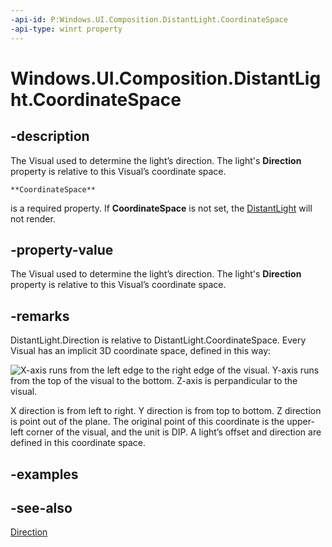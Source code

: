 ```yaml
---
-api-id: P:Windows.UI.Composition.DistantLight.CoordinateSpace
-api-type: winrt property
---
```


<!-- Property syntax
public Windows.UI.Composition.Visual CoordinateSpace { get;  set; }
-->

# Windows.UI.Composition.DistantLight.CoordinateSpace

## -description
The Visual used to determine the light’s direction. The light's 
    **Direction**
   property is relative to this Visual’s coordinate space.


    **CoordinateSpace**
   is a required property. If 
    **CoordinateSpace**
   is not set, the [DistantLight](distantlight.md) will not render.



## -property-value
The Visual used to determine the light’s direction. The light's 
    **Direction**
   property is relative to this Visual’s coordinate space.

## -remarks
DistantLight.Direction is relative to DistantLight.CoordinateSpace. Every Visual has an implicit 3D coordinate space, defined in this way:

<img src="images/coordinatespace.png" alt="X-axis runs from the left edge to the right edge of the visual.  Y-axis runs from the top of the visual to the bottom.  Z-axis is perpandicular to the visual." />

X direction is from left to right. Y direction is from top to bottom. Z direction is point out of the plane. The original point of this coordinate is the upper-left corner of the visual, and the unit is DIP. A light’s offset and direction are defined in this coordinate space.

## -examples

## -see-also
[Direction](distantlight_direction.md)
